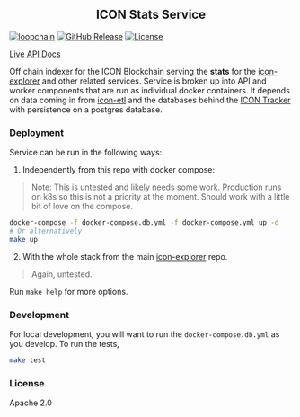 <p align="center">
  <h2 align="center">ICON Stats Service</h2>
</p>

[![loopchain](https://img.shields.io/badge/ICON-API-blue?logoColor=white&logo=icon&labelColor=31B8BB)](https://shields.io) [![GitHub Release](https://img.shields.io/github/release/sudoblockio/icon-stats.svg?style=flat)]()  [![License](https://img.shields.io/badge/License-Apache_2.0-blue.svg)](https://opensource.org/licenses/Apache-2.0)

<!---
![](https://github.com/sudoblockio/icon-stats/workflows/push-main/badge.svg?branch=main) [![codecov](https://codecov.io/gh/sudoblockio/icon-stats/branch/main/graph/badge.svg)](https://codecov.io/gh/sudoblockio/icon-stats)

![Uptime](https://img.shields.io/endpoint?url=https%3A%2F%2Fraw.githubusercontent.com%2Fsudoblockio%2Ficon-status-page%2Fmaster%2Fapi%2Fdev-stats-service%2Fuptime.json)
--->



[Live API Docs](https://tracker.icon.community/api/v1/stats/docs)

Off chain indexer for the ICON Blockchain serving the **stats** for the [icon-explorer](https://github.com/sudoblockio/icon-explorer) and other related services. Service is broken up into API and worker components that are run as individual docker containers. It depends on data coming in from [icon-etl](https://github.com/sudoblockio/icon-extractor) and the databases behind the [ICON Tracker](https://tracker.icon.community/) with persistence on a postgres database.

### Deployment

Service can be run in the following ways:

1. Independently from this repo with docker compose:

> Note: This is untested and likely needs some work. Production runs on k8s so this is 
> not a priority at the moment. Should work with a little bit of love on the compose. 

```bash
docker-compose -f docker-compose.db.yml -f docker-compose.yml up -d
# Or alternatively
make up
```

2. With the whole stack from the main [icon-explorer](https://github.com/sudoblockio/icon-explorer) repo.

> Again, untested. 

Run `make help` for more options.

### Development

For local development, you will want to run the `docker-compose.db.yml` as you develop. To run the tests,

```bash
make test
```

### License

Apache 2.0

